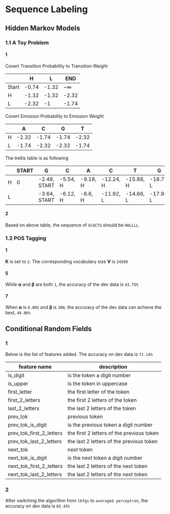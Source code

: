 # Sequence Labeling

## Hidden Markov Models

### 1.1 A Toy Problem

#### 1

Covert Transition Probability to Transition Weight

| | H | L | END
|-|---|---|-----
| Start | -0.74 | -1.32 | −∞
| H | -1.32 | -1.32 | -2.32
| L | -2.32 | -1 | -1.74

Covert Emission Probability to Emission Weight

| | A | C | G | T
|-|---|---|---|---
| H | -2.32 | -1.74 | -1.74 | -2.32
| L | -1.74 | -2.32 | -2.32 | -1.74

The trellis table is as following

| | START | G | C | A | C | T | G | END
|---|---|---|---|---|---|---|---|---
| H | 0 | -2.48, START | -5.54, H | -9.18, H | -12.24, H | -15.88, H | -18.72, L | -19.72, L
| L |   | -3.64, START | -6.12, H | -8.6, H | -11.92, L | -14.66, L | -17.98, L |

#### 2

Based on above table, the sequence of `GCACTG` should be `HHLLLL`.

### 1.2 POS Tagging

#### 1

**K** is set to `2`. The corresponding vocabulary size **V** is `24509`

#### 5

While **α** and **β** are both `1`, the accuracy of the dev data is `43.75%`

#### 7

When **α** is `0.005` and **β** is `300`, the accuracy of the dev data can achieve the best, `49.86%`

## Conditional Random Fields

### 1

Below is the list of features added. The accuracy on dev data is `71.14%`

feature name | description
----|----
is_digit  | is the token a digit number
is_upper  | is the token in uppercase
first_letter  | the first letter of the token
first_2_letters  | the first 2 letters of the token
last_2_letters  | the last 2 letters of the token
prev_tok  | previous token
prev_tok_is_digit  | is the previous token a digit number
prev_tok_first_2_letters  | the first 2 letters of the previous token
prev_tok_last_2_letters  | the last 2 letters of the previous token
next_tok  | next token
next_tok_is_digit  | is the next token a digit number
next_tok_first_2_letters  | the last 2 letters of the next token
next_tok_last_2_letters  | the last 2 letters of the next token

### 2

After switching the algorithm from `lbfgs` to `averaged perceptron`, the accuracy on dev data is `85.45%`
